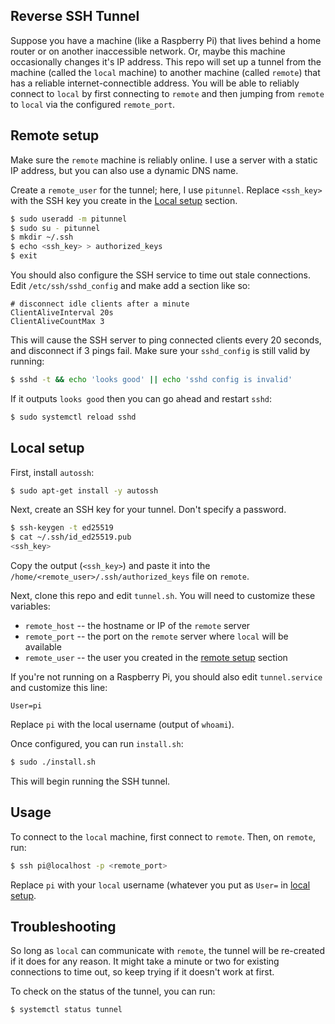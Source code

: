 
Reverse SSH Tunnel
------------------

Suppose you have a machine (like a Raspberry Pi) that lives behind a home router or on another inaccessible network.
Or, maybe this machine occasionally changes it's IP address.
This repo will set up a tunnel from the machine (called the `local` machine) to another machine (called `remote`) that has a reliable internet-connectible address.
You will be able to reliably connect to `local` by first connecting to `remote` and then jumping from `remote` to `local` via the configured `remote_port`.

## Remote setup ##

Make sure the `remote` machine is reliably online.
I use a server with a static IP address, but you can also use a dynamic DNS name.

Create a `remote_user` for the tunnel; here, I use `pitunnel`.
Replace `<ssh_key>` with the SSH key you create in the [Local setup](#local-setup) section. 

```bash
$ sudo useradd -m pitunnel
$ sudo su - pitunnel
$ mkdir ~/.ssh
$ echo <ssh_key> > authorized_keys
$ exit
```

You should also configure the SSH service to time out stale connections.
Edit `/etc/ssh/sshd_config` and make add a section like so:

```
# disconnect idle clients after a minute
ClientAliveInterval 20s
ClientAliveCountMax 3
```

This will cause the SSH server to ping connected clients every 20 seconds, and disconnect if 3 pings fail.
Make sure your `sshd_config` is still valid by running:

```bash
$ sshd -t && echo 'looks good' || echo 'sshd config is invalid'
```

If it outputs `looks good` then you can go ahead and restart `sshd`:

```bash
$ sudo systemctl reload sshd
```

## Local setup ##

First, install `autossh`:

```bash
$ sudo apt-get install -y autossh
```

Next, create an SSH key for your tunnel.
Don't specify a password.

```bash
$ ssh-keygen -t ed25519
$ cat ~/.ssh/id_ed25519.pub
<ssh_key>
```

Copy the output (`<ssh_key>`) and paste it into the `/home/<remote_user>/.ssh/authorized_keys` file on `remote`.

Next, clone this repo and edit `tunnel.sh`.
You will need to customize these variables:
* `remote_host` -- the hostname or IP of the `remote` server
* `remote_port` -- the port on the `remote` server where `local` will be available
* `remote_user` -- the user you created in the [remote setup](#remote-setup) section

If you're not running on a Raspberry Pi, you should also edit `tunnel.service` and customize this line:

```
User=pi
```

Replace `pi` with the local username (output of `whoami`).

Once configured, you can run `install.sh`:

```bash
$ sudo ./install.sh
```

This will begin running the SSH tunnel.

## Usage ##

To connect to the `local` machine, first connect to `remote`.
Then, on `remote`, run:

```bash
$ ssh pi@localhost -p <remote_port>
```

Replace `pi` with your `local` username (whatever you put as `User=` in [local setup](#local-setup).

## Troubleshooting ##

So long as `local` can communicate with `remote`, the tunnel will be re-created if it does for any reason.
It might take a minute or two for existing connections to time out, so keep trying if it doesn't work at first.

To check on the status of the tunnel, you can run:

```bash
$ systemctl status tunnel
```
